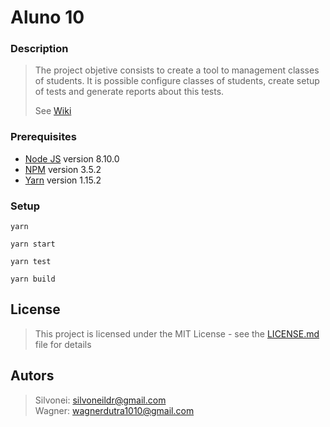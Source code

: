 # Aluno 10

### Description

  > The project objetive consists to create a tool to management classes of students.
  > It is possible configure classes of students, create setup of tests and generate reports about this tests.
  >
  > See [Wiki](https://github.com/silvoneildr/aluno10/wiki)

### Prerequisites

  * [Node JS](https://nodejs.org/) version 8.10.0
  * [NPM](https://docs.npmjs.com/) version 3.5.2
  * [Yarn](https://yarnpkg.com/en/) version 1.15.2

### Setup

  ```
  yarn
  ```
  ```
  yarn start
  ```
  ```
  yarn test
  ```
  ```
  yarn build
  ```

## License

 > This project is licensed under the MIT License - see the [LICENSE.md](LICENSE.md) file for details
 
 ## Autors
 
 >Silvonei: silvoneildr@gmail.com  
 >Wagner: wagnerdutra1010@gmail.com
